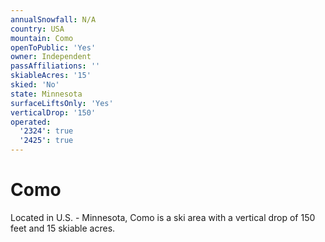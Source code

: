 ```yaml
---
annualSnowfall: N/A
country: USA
mountain: Como
openToPublic: 'Yes'
owner: Independent
passAffiliations: ''
skiableAcres: '15'
skied: 'No'
state: Minnesota
surfaceLiftsOnly: 'Yes'
verticalDrop: '150'
operated:
  '2324': true
  '2425': true
---
```



# Como

Located in U.S. - Minnesota, Como is a ski area with a vertical drop of 150 feet and 15 skiable acres.
